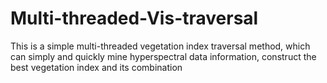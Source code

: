 # Multi-threaded-Vis-traversal
This is a simple multi-threaded vegetation index traversal method, which can simply and quickly mine hyperspectral data information, construct the best vegetation index and its combination
